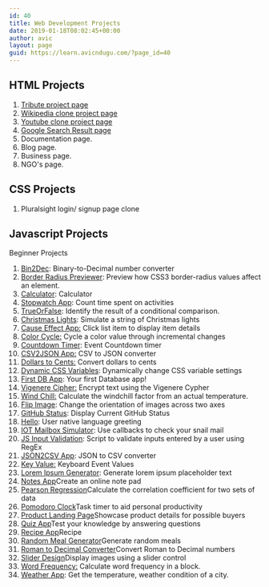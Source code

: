 ```yaml
---
id: 40
title: Web Development Projects
date: 2019-01-18T08:02:45+00:00
author: avic
layout: page
guid: https://learn.avicndugu.com/?page_id=40
---
```


## HTML Projects
<li style="list-style-type: none;">
  <ol>
    <li>
      <a href="/html-projects-tribute-page/">Tribute project page</a>
    </li>
    <li>
      <a href="/html-project-wikipedia">Wikipedia clone project page</a>
    </li>
    <li>
        <a href="/html-projects-youtube-page">Youtube clone project page</a>
    </li>
    <li>
      <a href="/html-projects-google-search-result/">Google Search Result page</a>
    </li>
    <li>
      Documentation page.
    </li>
    <li>      
      Blog page.
    </li>
    <li>      
      Business page.
    </li>
    <li>      
      NGO's page.
    </li>
  </ol>
</li>

## CSS Projects

<li style="list-style-type: none;">
  <ol>
    <li>
      Pluralsight login/ signup page clone
    </li>
  </ol>
</li>

## Javascript Projects

Beginner Projects

<li style="list-style-type: none;">
  <ol>
    <li>
      <a href="https://github.com/florinpop17/app-ideas/blob/master/Projects/1-Beginner/Bin2Dec-App.md">Bin2Dec</a>: Binary-to-Decimal number converter
    </li>
    <li>
      <a href="https://github.com/florinpop17/app-ideas/blob/master/Projects/1-Beginner/Border-Radius-Previewer.md">Border Radius Previewer</a>: Preview how CSS3 border-radius values affect an element.
    </li>
    <li>
      <a href="https://github.com/florinpop17/app-ideas/blob/master/Projects/1-Beginner/Calculator-App.md">Calculator</a>: Calculator
    </li>
    <li>
      <a href="https://github.com/florinpop17/app-ideas/blob/master/Projects/1-Beginner/Stopwatch-App.md">Stopwatch App</a>: Count time spent on activities
    </li>
    <li>
      <a href="https://github.com/florinpop17/app-ideas/blob/master/Projects/1-Beginner/True-or-False-App.md">TrueOrFalse</a>: Identify the result of a conditional comparison.
    </li>
    <li>
      <a href="https://github.com/florinpop17/app-ideas/blob/master/Projects/1-Beginner/Christmas-Lights-App.md">Christmas Lights</a>: Simulate a string of Christmas lights
    </li>
    <li>
      <a href="https://github.com/florinpop17/app-ideas/blob/master/Projects/1-Beginner/Cause-Effect-App.md">Cause Effect App:</a> Click list item to display item details
    </li>
    <li>
      <a href="https://github.com/florinpop17/app-ideas/blob/master/Projects/1-Beginner/Color-Cycle-App.md">Color Cycle:</a> Cycle a color value through incremental changes
    </li>
    <li>
      <a href="https://github.com/florinpop17/app-ideas/blob/master/Projects/1-Beginner/Countdown-Timer-App.md">Countdown Timer</a>: Event Countdown timer
    </li>
    <li>
      <a href="https://github.com/florinpop17/app-ideas/blob/master/Projects/1-Beginner/CSV2JSON-App.md">CSV2JSON App:</a> CSV to JSON converter
    </li>
    <li>
      <a href="https://github.com/florinpop17/app-ideas/blob/master/Projects/1-Beginner/Dollars-To-Cents-App.md">Dollars to Cents:</a> Convert dollars to cents
    </li>
    <li>
      <a href="https://github.com/florinpop17/app-ideas/blob/master/Projects/1-Beginner/Dynamic-CSSVar-app.md">Dynamic CSS Variables</a>: Dynamically change CSS variable settings
    </li>
    <li>
      <a href="https://github.com/florinpop17/app-ideas/blob/master/Projects/1-Beginner/First-DB-App.md">First DB App</a>: Your first Database app!
    </li>
    <li>
      <a href="https://github.com/florinpop17/app-ideas/blob/master/Projects/1-Beginner/Vigenere-Cipher.md">Vigenere Cipher:</a> Encrypt text using the Vigenere Cypher
    </li>
    <li>
      <a href="https://github.com/florinpop17/app-ideas/blob/master/Projects/1-Beginner/Windchill-App.md">Wind Chill:</a> Calculate the windchill factor from an actual temperature.
    </li>
    <li>
      <a href="https://github.com/florinpop17/app-ideas/blob/master/Projects/1-Beginner/Flip-Image-App.md">Flip Image</a>: Change the orientation of images across two axes
    </li>
    <li>
      <a href="https://github.com/florinpop17/app-ideas/blob/master/Projects/1-Beginner/GitHub-Status-App.md">GitHub Status</a>: Display Current GitHub Status
    </li>
    <li>
      <a href="https://github.com/florinpop17/app-ideas/blob/master/Projects/1-Beginner/Hello-App.md">Hello</a>: User native language greeting
    </li>
    <li>
      <a href="https://github.com/florinpop17/app-ideas/blob/master/Projects/1-Beginner/IOT-Mailbox-App.md">IOT Mailbox Simulator</a>: Use callbacks to check your snail mail
    </li>
    <li>
      <a href="https://github.com/florinpop17/app-ideas/blob/master/Projects/1-Beginner/Javascript-Validation-With-Regex.md">JS Input Validation</a>: Script to validate inputs entered by a user using RegEx
    </li>
    <li>
      <a href="https://github.com/florinpop17/app-ideas/blob/master/Projects/1-Beginner/JSON2CSV-App.md">JSON2CSV App</a>: JSON to CSV converter
    </li>
    <li>
      <a href="https://github.com/florinpop17/app-ideas/blob/master/Projects/1-Beginner/Key-Value-App.md">Key Value:</a> Keyboard Event Values
    </li>
    <li>
      <a href="https://github.com/florinpop17/app-ideas/blob/master/Projects/1-Beginner/Lorem-Ipsum-Generator.md">Lorem Ipsum Generator</a>: Generate lorem ipsum placeholder text
    </li>
    <li>
      <a href="https://github.com/florinpop17/app-ideas/blob/master/Projects/1-Beginner/Notes-App.md">Notes App</a>Create an online note pad
    </li>
    <li>
      <a href="https://github.com/florinpop17/app-ideas/blob/master/Projects/1-Beginner/Pearson-Regression-App.md">Pearson Regression</a>Calculate the correlation coefficient for two sets of data
    </li>
    <li>
      <a href="https://github.com/florinpop17/app-ideas/blob/master/Projects/1-Beginner/Pomodoro-Clock.md">Pomodoro Clock</a>Task timer to aid personal productivity
    </li>
    <li>
      <a href="https://github.com/florinpop17/app-ideas/blob/master/Projects/1-Beginner/Product-Landing-Page.md">Product Landing Page</a>Showcase product details for possible buyers
    </li>
    <li>
      <a href="https://github.com/florinpop17/app-ideas/blob/master/Projects/1-Beginner/Quiz-App.md">Quiz App</a>Test your knowledge by answering questions
    </li>
    <li>
      <a href="https://github.com/florinpop17/app-ideas/blob/master/Projects/1-Beginner/Recipe-App.md">Recipe App</a>Recipe
    </li>
    <li>
      <a href="https://github.com/florinpop17/app-ideas/blob/master/Projects/1-Beginner/Random-Meal-Generator.md">Random Meal Generator</a>Generate random meals
    </li>
    <li>
      <a href="https://github.com/florinpop17/app-ideas/blob/master/Projects/1-Beginner/Roman-to-Decimal-Converter.md">Roman to Decimal Converter</a>Convert Roman to Decimal numbers
    </li>
    <li>
      <a href="https://github.com/florinpop17/app-ideas/blob/master/Projects/1-Beginner/Slider-Design.md">Slider Design</a>Display images using a slider control
    </li>
    <li>
      <a href="https://github.com/florinpop17/app-ideas/blob/master/Projects/1-Beginner/Word-Frequency-App.md">Word Frequency:</a> Calculate word frequency in a block.
    </li>
    <li>
      <a href="https://github.com/florinpop17/app-ideas/blob/master/Projects/1-Beginner/Weather-App.md">Weather App</a>: Get the temperature, weather condition of a city.
    </li>
  </ol>
</li>